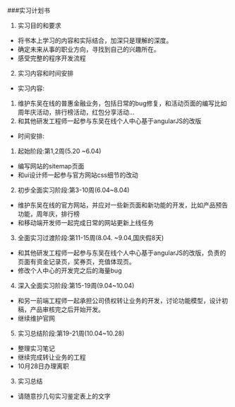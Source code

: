 ###实习计划书

1. 实习目的和要求
+ 将书本上学习的内容和实际结合，加深只是理解的深度。
+ 确定未来从事的职业方向，寻找到自己的兴趣所在。
+ 感受完整的程序开发流程

2. 实习内容和时间安排
+ 实习内容:
1. 维护东吴在线的普惠金融业务，包括日常的bug修复，和活动页面的编写比如周年庆活动，排行榜活动，红包分享活动...
2. 和其他研发工程师一起参与东吴在线个人中心基于angularJS的改版
+ 时间安排:
1. 起始阶段:第1,2周(5.20 ~6.04)
+ 编写网站的sitemap页面
+ 和ui设计师一起参与官方网站css细节的改动

2. 初步全面实习阶段:第3-10周(6.04~8.04)
+ 维护东吴在线的官方网站，并应对一些新页面和新功能的开发，比如产品预告功能，周年庆，排行榜
+ 和移动端开发师一起完成日常的网站更新上线任务

3. 全面实习过渡阶段:第11-15周(8.04. ~9.04,国庆假8天)
+ 和其他研发工程师一起参与东吴在线个人中心基于angularJS的改版，负责的页面有资金记录页，奖券页，充值体现页。
+ 修改个人中心的开发完之后的海量bug

4. 深入全面实习阶段:第15-19周(9.04~10.04)
+ 和另一前端工程师一起承担公司债权转让业务的开发，讨论功能模型，设计初稿，产品审核完之后开始开发。
+ 继续维护官网

5. 实习总结阶段:第19-21周(10.04~10.28)
+ 整理实习笔记
+ 继续完成转让业务的工程
+ 10月28日办理离职

3. 实习总结
+ 请随意抄几句实习鉴定表上的文字